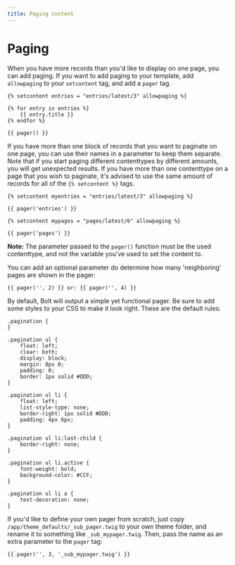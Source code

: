```yaml
---
title: Paging content
---
```

Paging
======

When you have more records than you'd like to display on one page, you can add
paging. If you want to add paging to your template, add `allowpaging` to your
`setcontent` tag, and add a `pager` tag.

```
{% setcontent entries = "entries/latest/3" allowpaging %}

{% for entry in entries %}
    {{ entry.title }}
{% endfor %}

{{ pager() }}
```

If you have more than one block of records that you want to paginate on one
page, you can use their names in a parameter to keep them separate. Note that
if you start paging different contenttypes by different amounts, you will get
unexpected results. If you have more than one contenttype on a page that you
wish to paginate, it's advised to use the same amount of records for all of the
`{% setcontent %}` tags.


```
{% setcontent myentries = "entries/latest/3" allowpaging %}

{{ pager('entries') }}

{% setcontent mypages = "pages/latest/6" allowpaging %}

{{ pager('pages') }}

```

<p class="note"><strong>Note:</strong> The parameter passed to the
<code>pager()</code> function must be the used contenttype, and not the
variable you've used to set the content to. </p>

You can add an optional parameter do determine how many 'neighboring' pages are
shown in the pager:

```
{{ pager('', 2) }} or: {{ pager('', 4) }}
```

By default, Bolt will output a simple yet functional pager. Be sure to add some
styles to your CSS to make it look right. These are the default rules:

```
.pagination {
}

.pagination ul {
    float: left;
    clear: both;
    display: block;
    margin: 8px 0;
    padding: 0;
    border: 1px solid #DDD;
}

.pagination ul li {
    float: left;
    list-style-type: none;
    border-right: 1px solid #DDD;
    padding: 4px 6px;
}

.pagination ul li:last-child {
    border-right: none;
}

.pagination ul li.active {
    font-weight: bold;
    background-color: #CCF;
}

.pagination ul li a {
    text-decoration: none;
}
```

If you'd like to define your own pager from scratch, just copy
`/app/theme_defaults/_sub_pager.twig` to your own theme folder, and rename it
to something like `_sub_mypager.twig`. Then, pass the name as an extra
parameter to the `pager` tag:

```
{{ pager('', 3, '_sub_mypager.twig') }}
```

